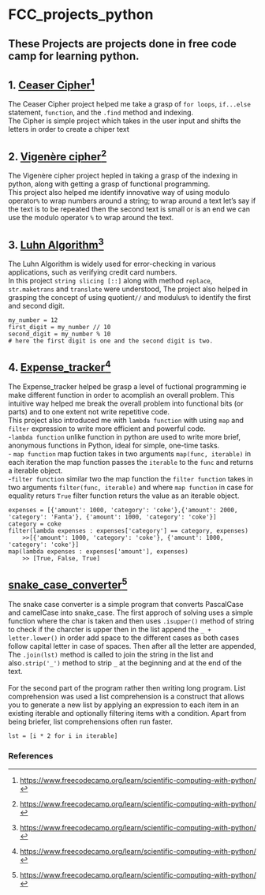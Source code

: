 # FCC_projects_python
These Projects are projects done in free code camp for learning python.
---
## 1. [Ceaser Cipher](https://github.com/Ujen-Manandhar/FCC_projects_python/blob/main/1.%20Ceaser_cipher.ipynb)[^1]<br/>
The Ceaser Cipher project helped me take a grasp of `for loops`, `if...else` statement, `function`, and the `.find` method and indexing. <br/> 
The Cipher is simple project which takes in the user input and shifts the letters in order to create a chiper text<br/>

## 2. [Vigenère cipher](https://github.com/Ujen-Manandhar/FCC_projects_python/blob/main/2.%20Vigen%C3%A8re%20cipher.ipynb)[^1]
The Vigenère cipher project hepled in taking a grasp of the indexing in python, along with getting a grasp of functional programming. <br/>
This project also helped me identify innovative way of using modulo operator`%` to wrap numbers around a string; to wrap around a text let’s say if the text is to be repeated then the second text is small or is an end we can use the modulo operator `%` to wrap around the text.

## 3. [Luhn Algorithm](https://github.com/Ujen-Manandhar/FCC_projects_python/blob/main/3.%20Luhn_algo.ipynb)[^1]
The Luhn Algorithm is widely used for error-checking in various applications, such as verifying credit card numbers.<br/>
In this project `string slicing [::]` along with method `replace`, `str.maketrans` and `translate` were understood, The project also helped in grasping the concept of using quotient`//` and modulus`%` to identify the first and second digit.<br/>
```
my_number = 12
first_digit = my_number // 10
second_digit = my_number % 10
# here the first digit is one and the second digit is two.
```
## 4. [Expense_tracker](https://github.com/Ujen-Manandhar/FCC_projects_python/blob/main/4.%20Expense_tracker.ipynb)[^1]
The Expense_tracker helped be grasp a level of fuctional programming ie make different function in order to acomplish an overall problem. This intuitive way helped me break the overall problem into functional bits (or parts) and to one extent not write repetitive code.<br/>
This project also introduced me with `lambda function` with using `map` and `filter` expression to write more efficient and powerful code.<br/>
    -`lambda function` unlike function in python are used to write more brief, anonymous functions in Python, ideal for simple, one-time tasks.<br/>
    - `map function` map fuction takes in two arguments `map(func, iterable)` in each iteration the map function passes the `iterable` to the `func` and returns a iterable object.<br/>
    -`filter function` similar two the map function the `filter function` takes in two arguments `filter(func, iterable)` and where `map function` in case for equality returs `True` filter function returs the value as an iterable object.<br/>

```
expenses = [{'amount': 1000, 'category': 'coke'},{'amount': 2000, 'category': 'Fanta'}, {'amount': 1000, 'category': 'coke'}]
category = coke
filter(lambda expenses : expenses['category'] == category, expenses)
    >>[{'amount': 1000, 'category': 'coke'}, {'amount': 1000, 'category': 'coke'}]
map(lambda expenses : expenses['amount'], expenses)
    >> [True, False, True]
```
## [snake_case_converter](https://github.com/Ujen-Manandhar/FCC_projects_python/blob/main/5.%20snake_case_converter.ipynb)[^1]
The snake case converter is a simple program that converts PascalCase and camelCase into snake_case. The first approch of solving uses a simple function where the char is taken and then uses `.isupper()` method of string to check if the charcter is upper then in the list append the `_ + letter.lower()` in order add space to the different cases as both cases follow capital letter in case of spaces. Then after all the letter are appended, The `.join(lst)` method is called to join the string in the list and also`.strip('_')` method to strip `_` at the beginning and at the end of the text.<br/>
<br/>
For the second part of the program rather then writing long program. List comprehension was used a list comprehension is a construct that allows you to generate a new list by applying an expression to each item in an existing iterable and optionally filtering items with a condition. Apart from being briefer, list comprehensions often run faster.<br/>

```
lst = [i * 2 for i in iterable]
```
### References
[^1]: https://www.freecodecamp.org/learn/scientific-computing-with-python/

